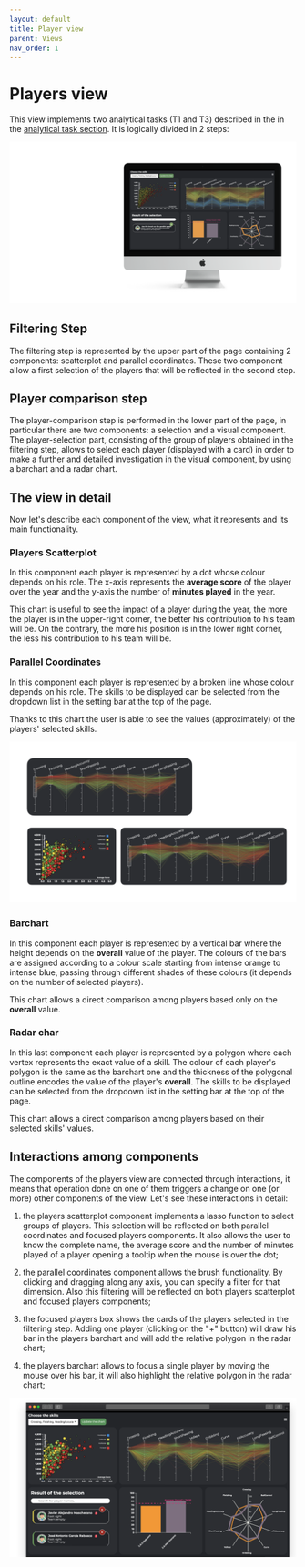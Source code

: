 ```yaml
---
layout: default
title: Player view
parent: Views
nav_order: 1
---
```


# Players view

This view implements two analytical tasks (T1 and T3) described in the in the [analytical task section](https://kickoff-va.github.io/KickOff-VisualAnalytics/pages/domain-analytical.html). It is logically divided in 2 steps:

![players](../images/player-mac.png)

## Filtering Step

The filtering step is represented by the upper part of the page containing 2 components: scatterplot and parallel coordinates. These two component allow a first selection of the players that will be reflected in the second step.

## Player comparison step

The player-comparison step is performed in the lower part of the page, in particular there are two components: a selection and a visual component. The player-selection part, consisting of the group of players obtained in the filtering step, allows to select each player (displayed with a card) in order to make a further and detailed investigation in the visual component, by using a barchart and a radar chart.

## The view in detail

Now let's describe each component of the view, what it represents and its main functionality.

### Players Scatterplot
In this component each player is represented by a dot whose colour depends on his role. The x-axis represents the **average score** of the player over the year and the y-axis the number of **minutes played** in the year.

This chart is useful to see the impact of a player during the year, the more the player is in the upper-right corner, the better his contribution to his team will be. On the contrary, the more his position is in the lower right corner, the less his contribution to his team will be.

### Parallel Coordinates
In this component each player is represented by a broken line whose colour depends on his role. The skills to be displayed can be selected from the dropdown list in the setting bar at the top of the page.

Thanks to this chart the user is able to see the values (approximately) of the players' selected skills.

![Parallel](../images/player-parallel.png)

### Barchart
In this component each player is represented by a vertical bar where the height depends on the **overall** value of the player. The colours of the bars are assigned according to a colour scale starting from intense orange to intense blue, passing through different shades of these colours (it depends on the number of selected players).

This chart allows a direct comparison among players based only on the **overall** value.

### Radar char
In this last component each player is represented by a polygon where each vertex represents the exact value of a skill. The colour of each player's polygon is the same as the barchart one and the thickness of the polygonal outline encodes the value of the player's **overall**. The skills to be displayed can be selected from the dropdown list in the setting bar at the top of the page.

This chart allows a direct comparison among players based on their selected skills' values.

## Interactions among components

The components of the players view are connected through interactions, it means that operation done on one of them triggers a change on one (or more) other components of the view. Let's see these interactions in detail:

1. the players scatterplot component implements a lasso function to select groups of players. This selection will be reflected on both parallel coordinates and focused players components. It also allows the user to know the complete name, the average score and the number of minutes played of a player opening a tooltip when the mouse is over the dot;

2. the parallel coordinates component allows the brush functionality. By clicking and dragging along any axis, you can specify a filter for that dimension. Also this filtering will be reflected on both players scatterplot and focused players components;

3. the focused players box shows the cards of the players selected in the filtering step. Adding one player (clicking on the "+" button) will draw his bar in the players barchart and will add the relative polygon in the radar chart;

4. the players barchart allows to focus a single player by moving the mouse over his bar, it will also highlight the relative polygon in the radar chart;

![Players after selection and filter](../images/player-tab-sel.png)

